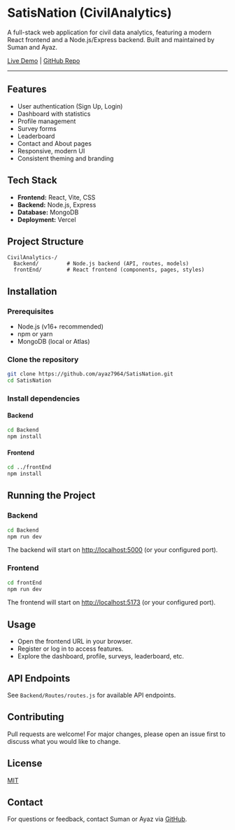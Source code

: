 # SatisNation (CivilAnalytics)

A full-stack web application for civil data analytics, featuring a modern React frontend and a Node.js/Express backend. Built and maintained by Suman and Ayaz.

[Live Demo](https://satisnation.vercel.app/) | [GitHub Repo](https://github.com/ayaz7964/SatisNation.git)

---

## Features

- User authentication (Sign Up, Login)
- Dashboard with statistics
- Profile management
- Survey forms
- Leaderboard
- Contact and About pages
- Responsive, modern UI
- Consistent theming and branding

## Tech Stack

- **Frontend:** React, Vite, CSS
- **Backend:** Node.js, Express
- **Database:** MongoDB
- **Deployment:** Vercel

## Project Structure

```
CivilAnalytics-/
  Backend/         # Node.js backend (API, routes, models)
  frontEnd/        # React frontend (components, pages, styles)
```

## Installation

### Prerequisites
- Node.js (v16+ recommended)
- npm or yarn
- MongoDB (local or Atlas)

### Clone the repository

```bash
git clone https://github.com/ayaz7964/SatisNation.git
cd SatisNation
```

### Install dependencies

#### Backend
```bash
cd Backend
npm install
```

#### Frontend
```bash
cd ../frontEnd
npm install
```

## Running the Project

### Backend
```bash
cd Backend
npm run dev

```
The backend will start on [http://localhost:5000](http://localhost:5000) (or your configured port).

### Frontend
```bash
cd frontEnd
npm run dev
```
The frontend will start on [http://localhost:5173](http://localhost:5173) (or your configured port).

## Usage

- Open the frontend URL in your browser.
- Register or log in to access features.
- Explore the dashboard, profile, surveys, leaderboard, etc.

## API Endpoints

See `Backend/Routes/routes.js` for available API endpoints.

## Contributing

Pull requests are welcome! For major changes, please open an issue first to discuss what you would like to change.

## License

[MIT](LICENSE)

## Contact

For questions or feedback, contact Suman or Ayaz via [GitHub](https://github.com/ayaz7964/SatisNation.git). 
